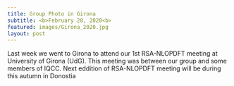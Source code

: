 ```yaml
---
title: Group Photo in Girona
subtitle: <b>February 28, 2020<b>
featured: images/Girona_2020.jpg
layout: post
---
```


<p>Last week we went to Girona to attend our 1st RSA-NLOPDFT meeting at University of Girona (UdG). This meeting was between our group and some members of IQCC. Next eddition of RSA-NLOPDFT meeting will be during this autumn in Donostia</p>

